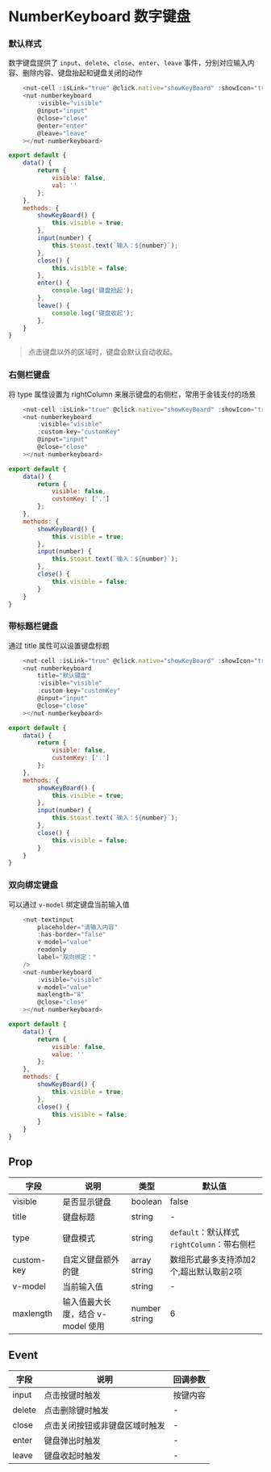 # NumberKeyboard 数字键盘

### 默认样式

数字键盘提供了 `input`、`delete`、`close`、`enter`、`leave` 事件，分别对应输入内容、删除内容、键盘抬起和键盘关闭的动作


```javascript
    <nut-cell :isLink="true" @click.native="showKeyBoard" :showIcon="true" title="默认键盘"></nut-cell>
    <nut-numberkeyboard
        :visible="visible"
        @input="input"
        @close="close"
        @enter="enter"
        @leave="leave"
    ></nut-numberkeyboard>
```

```javascript
export default {
    data() {
        return {
            visible: false,
            val: ''
        };
    },
    methods: {
        showKeyBoard() {
            this.visible = true;
        },
        input(number) {
            this.$toast.text(`输入：${number}`);
        },
        close() {
            this.visible = false;
        },
        enter() {
            console.log('键盘抬起');
        },
        leave() {
            console.log('键盘收起');
        },
    }
}
```
> 点击键盘以外的区域时，键盘会默认自动收起。


### 右侧栏键盘

将 type 属性设置为 rightColumn 来展示键盘的右侧栏，常用于金钱支付的场景

```javascript
    <nut-cell :isLink="true" @click.native="showKeyBoard" :showIcon="true" title="带右侧栏键盘"></nut-cell>
    <nut-numberkeyboard
        :visible="visible"
        :custom-key="customKey"
        @input="input"
        @close="close"
    ></nut-numberkeyboard>
```

```javascript
export default {
    data() {
        return {
            visible: false,
            customKey: ['.']
        };
    },
    methods: {
        showKeyBoard() {
            this.visible = true;
        },
        input(number) {
            this.$toast.text(`输入：${number}`);
        },
        close() {
            this.visible = false;
        }
    }
}
```


### 带标题栏键盘

通过 title 属性可以设置键盘标题

```javascript
    <nut-cell :isLink="true" @click.native="showKeyBoard" :showIcon="true" title="带标题栏键盘"></nut-cell>
    <nut-numberkeyboard 
        title="默认键盘" 
        :visible="visible"
        :custom-key="customKey"
        @input="input"
        @close="close"
    ></nut-numberkeyboard>
```

```javascript
export default {
    data() {
        return {
            visible: false,
            customKey: ['.']
        };
    },
    methods: {
        showKeyBoard() {
            this.visible = true;
        },
        input(number) {
            this.$toast.text(`输入：${number}`);
        },
        close() {
            this.visible = false;
        }
    }
}
```


### 双向绑定键盘

可以通过 `v-model` 绑定键盘当前输入值

```javascript
    <nut-textinput 
        placeholder="请输入内容"
        :has-border="false"
        v-model="value" 
        readonly 
        label="双向绑定：" 
    />
    <nut-numberkeyboard
        :visible="visible"
        v-model="value"
        maxlength="8"
        @close="close"
    ></nut-numberkeyboard>
```

```javascript
export default {
    data() {
        return {
            visible: false,
            value: ''
        };
    },
    methods: {
        showKeyBoard() {
            this.visible = true;
        },
        close() {
            this.visible = false;
        }
    }
}
```


## Prop

| 字段 | 说明 | 类型 | 默认值
|----- | ----- | ----- | ----- 
| visible | 是否显示键盘 | boolean | false
| title | 键盘标题 | string | - |
| type | 键盘模式  | string | `default`：默认样式<br>`rightColumn`：带右侧栏 |
| custom-key | 自定义键盘额外的键  | array<br>string | 数组形式最多支持添加2个,超出默认取前2项 |
| v-model | 当前输入值 | string | - |
| maxlength  | 输入值最大长度，结合 v-model 使用 | number <br> string| 6 |




## Event

| 字段 | 说明 | 回调参数
|----- | ----- | -----
| input  | 点击按键时触发                 | 按键内容 |
| delete | 点击删除键时触发               | -             |
| close  | 点击关闭按钮或非键盘区域时触发  | -             |
| enter  | 键盘弹出时触发             | -             |
| leave  | 键盘收起时触发             | -             |
